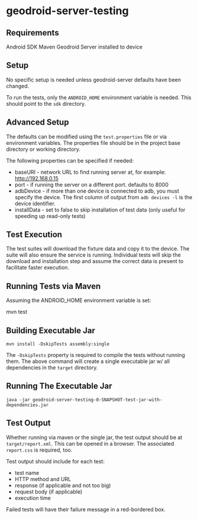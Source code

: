 geodroid-server-testing
=======================

Requirements
------------

Android SDK
Maven
Geodroid Server installed to device

Setup
-----

No specific setup is needed unless geodroid-server defaults have been changed.

To run the tests, only the `ANDROID_HOME` environment variable is needed. This should point to the `sdk` directory.

Advanced Setup
--------------

The defaults can be modified using the `test.properties` file or via environment variables. The properties file should be in the project base directory or working directory.

The following properties can be specified if needed:

* baseURI - network URL to find running server at, for example: http://192.168.0.15
* port - if running the server on a different port. defaults to 8000
* adbDevice - if more than one device is connected to adb, you must specify the device. The first column of output from `adb devices -l` is the device identifier.
* installData - set to false to skip installation of test data (only useful for speeding up read-only tests)

Test Execution
--------------

The test suites will download the fixture data and copy it to the device. The suite will also ensure the service is running.
Individual tests will skip the download and installation step and assume the correct data is present to facilitate faster execution.

Running Tests via Maven
-----------------------

Assuming the ANDROID_HOME environment variable is set:

  mvn test
  
Building Executable Jar
-----------------------

`mvn install -DskipTests assembly:single`

The `-DskipTests` property is required to compile the tests without running 
them. The above command will create a single executable jar w/ all dependencies 
in the `target` directory. 

Running The Executable Jar
--------------------------

`java -jar geodroid-server-testing-0-SNAPSHOT-test-jar-with-dependencies.jar`

Test Output
-----------

Whether running via maven or the single jar, the test output should be at `target/report.xml`. This can be opened in a browser. The associated `report.css` is required, too.

Test output should include for each test:

* test name
* HTTP method and URL
* response (if applicable and not too big)
* request body (if applicable)
* execution time

Failed tests will have their failure message in a red-bordered box.
